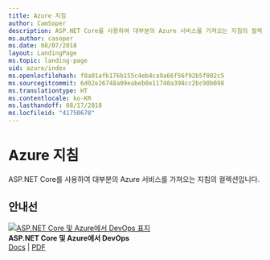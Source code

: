 ```yaml
---
title: Azure 지침
author: CamSoper
description: ASP.NET Core를 사용하여 대부분의 Azure 서비스를 가져오는 지침의 컬렉션입니다.
ms.author: casoper
ms.date: 08/07/2018
layout: LandingPage
ms.topic: landing-page
uid: azure/index
ms.openlocfilehash: f0a01afb176b155c4eb4ca9a66f56f92b5f802c5
ms.sourcegitcommit: 6d02e26748a09eabeb0e11740a398cc2bc90b098
ms.translationtype: HT
ms.contentlocale: ko-KR
ms.lasthandoff: 08/17/2018
ms.locfileid: "41750678"
---
```

# <a name="azure-guidance"></a>Azure 지침

ASP.NET Core를 사용하여 대부분의 Azure 서비스를 가져오는 지침의 컬렉션입니다.

## <a name="guides"></a>안내선

[![ASP.NET Core 및 Azure에서 DevOps 표지](./devops/media/cover-thumb.png)](xref:azure/devops/index) <br />
**ASP.NET Core 및 Azure에서 DevOps** <br />
[Docs](xref:azure/devops/index) | [PDF](https://aka.ms/devopsbook)
